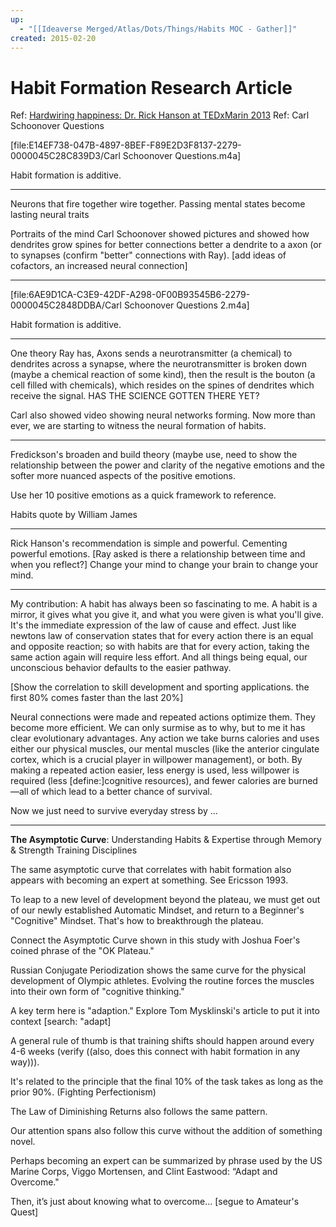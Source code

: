 ```yaml
---
up:
  - "[[Ideaverse Merged/Atlas/Dots/Things/Habits MOC - Gather]]"
created: 2015-02-20
---
```


# Habit Formation Research Article
Ref: [Hardwiring happiness: Dr. Rick Hanson at TEDxMarin 2013](evernote:///view/859034/s8/46916500-dcef-48fd-8d10-13c87e013040/46916500-dcef-48fd-8d10-13c87e013040/)
Ref: Carl Schoonover Questions

[file:E14EF738-047B-4897-8BEF-F89E2D3F8137-2279-0000045C28C839D3/Carl Schoonover Questions.m4a]

Habit formation is additive.

---
Neurons that fire together wire together. Passing mental states become lasting neural traits

Portraits of the mind Carl Schoonover showed pictures and showed how dendrites grow spines for better connections better a dendrite to a axon (or to synapses (confirm "better" connections with Ray). [add ideas of cofactors, an increased neural connection]

---
[file:6AE9D1CA-C3E9-42DF-A298-0F00B93545B6-2279-0000045C2848DDBA/Carl Schoonover Questions 2.m4a]

Habit formation is additive.

---
One theory Ray has, Axons sends a neurotransmitter (a chemical) to dendrites across a synapse, where the neurotransmitter is broken down (maybe a chemical reaction of some kind), then the result is the bouton (a cell filled with chemicals), which resides on the spines of dendrites which receive the signal. HAS THE SCIENCE GOTTEN THERE YET?

Carl also showed video showing neural networks forming. Now more than ever, we are starting to witness the neural formation of habits.

---
Fredickson's broaden and build theory (maybe use, need to show the relationship between the power and clarity of the negative emotions and the softer more nuanced aspects of the positive emotions.

Use her 10 positive emotions as a quick framework to reference.

Habits quote by William James

---
Rick Hanson's recommendation is simple and powerful. Cementing powerful emotions. [Ray asked is there a relationship between time and when you reflect?]
Change your mind to change your brain to change your mind.

---
My contribution: A habit has always been so fascinating to me. A habit is a mirror, it gives what you give it, and what you were given is what you'll give. It's the immediate expression of the law of cause and effect. Just like newtons law of conservation states that for every action there is an equal and opposite reaction; so with habits are that for every action, taking the same action again will require less effort. And all things being equal, our unconscious behavior defaults to the easier pathway.

[Show the correlation to skill development and sporting applications. the first 80% comes faster than the last 20%]

Neural connections were made and repeated actions optimize them. They become more efficient. We can only surmise as to why, but to me it has clear evolutionary advantages. Any action we take burns calories and uses either our physical muscles, our mental muscles (like the anterior cingulate cortex, which is a crucial player in willpower management), or both. By making a repeated action easier, less energy is used, less willpower is required (less [define:]cognitive resources), and fewer calories are burned—all of which lead to a better chance of survival.

Now we just need to survive everyday stress by ...

---
**The Asymptotic Curve**: Understanding Habits & Expertise through Memory & Strength Training Disciplines

The same asymptotic curve that correlates with habit formation also appears with becoming an expert at something. See Ericsson 1993.

To leap to a new level of development beyond the plateau, we must get out of our newly established Automatic Mindset, and return to a Beginner's "Cognitive" Mindset. That's how to breakthrough the plateau.

Connect the Asymptotic Curve shown in this study with Joshua Foer's coined phrase of the "OK Plateau."

Russian Conjugate Periodization shows the same curve for the physical development of Olympic athletes. Evolving the routine forces the muscles into their own form of "cognitive thinking."

A key term here is "adaption." Explore Tom Mysklinski's article to put it into context [search: "adapt]

A general rule of thumb is that training shifts should happen around every 4-6 weeks (verify ((also, does this connect with habit formation in any way))).

It's related to the principle that the final 10% of the task takes as long as the prior 90%. (Fighting Perfectionism)

The Law of Diminishing Returns also follows the same pattern.

Our attention spans also follow this curve without the addition of something novel.

Perhaps becoming an expert can be summarized by phrase used by the US Marine Corps, Viggo Mortensen, and Clint Eastwood: “Adapt and Overcome."

Then, it’s just about knowing what to overcome… [segue to Amateur's Quest]